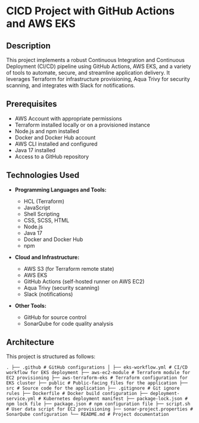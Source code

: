 # CICD Project with GitHub Actions and AWS EKS

## Description
This project implements a robust Continuous Integration and Continuous Deployment (CI/CD) pipeline using GitHub Actions, AWS EKS, and a variety of tools to automate, secure, and streamline application delivery. It leverages Terraform for infrastructure provisioning, Aqua Trivy for security scanning, and integrates with Slack for notifications.

## Prerequisites
- AWS Account with appropriate permissions
- Terraform installed locally or on a provisioned instance
- Node.js and npm installed
- Docker and Docker Hub account
- AWS CLI installed and configured
- Java 17 installed
- Access to a GitHub repository

## Technologies Used
- **Programming Languages and Tools:**
  - HCL (Terraform)
  - JavaScript
  - Shell Scripting
  - CSS, SCSS, HTML
  - Node.js
  - Java 17
  - Docker and Docker Hub
  - npm

- **Cloud and Infrastructure:**
  - AWS S3 (for Terraform remote state)
  - AWS EKS
  - GitHub Actions (self-hosted runner on AWS EC2)
  - Aqua Trivy (security scanning)
  - Slack (notifications)

- **Other Tools:**
  - GitHub for source control
  - SonarQube for code quality analysis

## Architecture
This project is structured as follows:

```plaintext
. ├── .github # GitHub configurations │ ├── eks-workflow.yml # CI/CD workflow for EKS deployment ├── aws-ec2-module # Terraform module for EC2 provisioning ├── aws-terraform-eks # Terraform configuration for EKS cluster ├── public # Public-facing files for the application ├── src # Source code for the application ├── .gitignore # Git ignore rules ├── Dockerfile # Docker build configuration ├── deployment-service.yml # Kubernetes deployment manifest ├── package-lock.json # npm lock file ├── package.json # npm configuration file ├── script.sh # User data script for EC2 provisioning ├── sonar-project.properties # SonarQube configuration └── README.md # Project documentation
```
